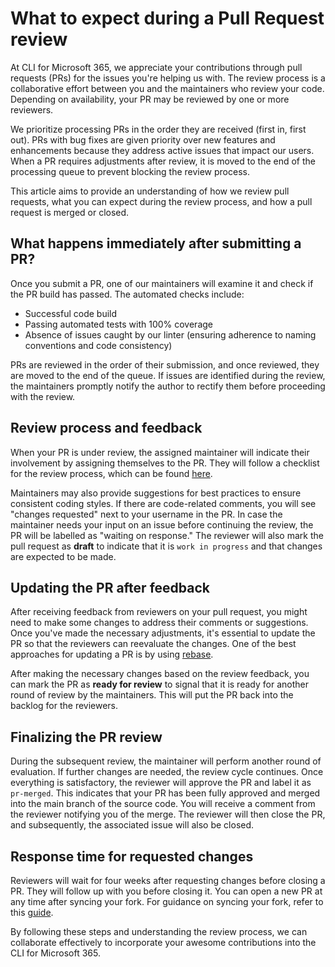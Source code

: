 <!-- DISCLAIMER: All secrets, passwords, and sensitive values in this document are examples only and not real credentials. -->
# What to expect during a Pull Request review

At CLI for Microsoft 365, we appreciate your contributions through pull requests (PRs) for the issues you're helping us with. The review process is a collaborative effort between you and the maintainers who review your code. Depending on availability, your PR may be reviewed by one or more reviewers.

We prioritize processing PRs in the order they are received (first in, first out). PRs with bug fixes are given priority over new features and enhancements because they address active issues that impact our users. When a PR requires adjustments after review, it is moved to the end of the processing queue to prevent blocking the review process.

This article aims to provide an understanding of how we review pull requests, what you can expect during the review process, and how a pull request is merged or closed.

## What happens immediately after submitting a PR?

Once you submit a PR, one of our maintainers will examine it and check if the PR build has passed. The automated checks include:

- Successful code build
- Passing automated tests with 100% coverage
- Absence of issues caught by our linter (ensuring adherence to naming conventions and code consistency)

PRs are reviewed in the order of their submission, and once reviewed, they are moved to the end of the queue. If issues are identified during the review, the maintainers promptly notify the author to rectify them before proceeding with the review.

## Review process and feedback

When your PR is under review, the assigned maintainer will indicate their involvement by assigning themselves to the PR. They will follow a checklist for the review process, which can be found [here](https://github.com/pnp/cli-microsoft365/wiki/PR-checklist).

Maintainers may also provide suggestions for best practices to ensure consistent coding styles. If there are code-related comments, you will see "changes requested" next to your username in the PR. In case the maintainer needs your input on an issue before continuing the review, the PR will be labelled as "waiting on response." The reviewer will also mark the pull request as **draft** to indicate that it is `work in progress` and that changes are expected to be made.

## Updating the PR after feedback

After receiving feedback from reviewers on your pull request, you might need to make some changes to address their comments or suggestions. Once you've made the necessary adjustments, it's essential to update the PR so that the reviewers can reevaluate the changes. One of the best approaches for updating a PR is by using [rebase](https://docs.github.com/get-started/using-git/about-git-rebase).

After making the necessary changes based on the review feedback, you can mark the PR as **ready for review** to signal that it is ready for another round of review by the maintainers. This will put the PR back into the backlog for the reviewers.

## Finalizing the PR review

During the subsequent review, the maintainer will perform another round of evaluation. If further changes are needed, the review cycle continues. Once everything is satisfactory, the reviewer will approve the PR and label it as `pr-merged`. This indicates that your PR has been fully approved and merged into the main branch of the source code. You will receive a comment from the reviewer notifying you of the merge. The reviewer will then close the PR, and subsequently, the associated issue will also be closed.

## Response time for requested changes

Reviewers will wait for four weeks after requesting changes before closing a PR. They will follow up with you before closing it. You can open a new PR at any time after syncing your fork. For guidance on syncing your fork, refer to this [guide](https://github.com/pnp/cli-microsoft365/blob/main/CONTRIBUTING.md#tips).

By following these steps and understanding the review process, we can collaborate effectively to incorporate your awesome contributions into the CLI for Microsoft 365.
